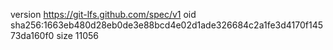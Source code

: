 version https://git-lfs.github.com/spec/v1
oid sha256:1663eb480d28eb0de3e88bcd4e02d1ade326684c2a1fe3d4170f14573da160f0
size 11056
